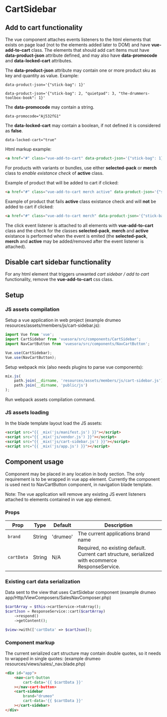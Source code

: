 # CartSidebar

## Add to cart functionality

The vue component attaches events listeners to the html elements that exists on page load (not to the elements added later to DOM) and have **vue-add-to-cart** class.
The elements that should add cart items must have **data-product-json** attribute defined, and may also have **data-promocode** and **data-locked-cart** attributes.

The **data-product-json** attribute may contain one or more product sku as key and quantity as value. Example:

```
data-product-json='{"stick-bag": 1}'
```

```
data-product-json='{"stick-bag": 2, "quietpad": 3, "the-drummers-toolbox-book": 1}'
```

The **data-promocode** may contain a string.
```
data-promocode="Aj532fG1"
```

The **data-locked-cart** may contain a boolean, if not defined it is considered as **false**.
```
data-locked-cart="true"
```

Html markup example:
```html
<a href="#" class="vue-add-to-cart" data-product-json='{"stick-bag": 1}'></a>
```

For products with variants or bundles, use either **selected-pack** or **merch** class to *enable existance check* of **active** class.

Example of product that will be added to cart if clicked:
```html
<a href="#" class="vue-add-to-cart merch active" data-product-json='{"stick-bag": 1}'></a>
```

Example of product that fails **active** class existance check and will **not** be added to cart if clicked:
```html
<a href="#" class="vue-add-to-cart merch" data-product-json='{"stick-bag": 1}'></a>
```

The click event listener is attached to all elements with **vue-add-to-cart** class and the check for the classes **selected-pack**, **merch** and **active** existance is performed when the event is emited (the **selected-pack**, **merch** and **active** may be added/removed after the event listener is attached).


## Disable cart sidebar functionality

For any html element that triggers unwanted *cart sidebar / add to cart* functionality, remove the **vue-add-to-cart** css class.


## Setup

### JS assets compilation

Setup a vue application in web project (example drumeo resources/assets/members/js/cart-sidebar.js):

```js
import Vue from 'vue';
import CartSidebar from 'vuesora/src/components/CartSidebar';
import NavCartButton from 'vuesora/src/components/NavCartButton';

Vue.use(CartSidebar);
Vue.use(NavCartButton);
```

Setup webpack mix (also needs plugins to parse vue components):

```js
mix.js(
    path.join(__dirname, 'resources/assets/members/js/cart-sidebar.js'),
    path.join(__dirname, 'public/js')
);
```

Run webpack assets compilation command.

### JS assets loading
In the blade template layout load the JS assets:

```html
<script src="{{ _mix('js/manifest.js') }}"></script>
<script src="{{ _mix('js/vendor.js') }}"></script>
<script src="{{ _mix('js/cart-sidebar.js') }}"></script>
<script src="{{ _mix('js/app.js') }}"></script>
```

## Component usage

Component may be placed in any location in body section. The only requirement is to be wrapped in vue app element. Currently the component is used next to NavCartButton component, in navigation blade template.

Note: The vue application will remove any existing JS event listeners attached to elements contained in vue app element.

### Props

| Prop       | Type     | Default      | Description
|------------|----------|--------------|---------------
| `brand`    | String   | 'drumeo'     | The current applications brand name
| `cartData` | String   | N/A          | Required, no existing default. Current cart structure, serialized with ecommerce ResponseService.

### Existing cart data serialization

Data sent to the view that uses CartSidebar component (example drumeo app/Http/ViewComposers/SalesNavComposer.php)

```php
$cartArray = $this->cartService->toArray();
$cartJson = ResponseService::cart($cartArray)
    ->respond()
    ->getContent();

$view->with(['cartData' => $cartJson]);
```

### Component markup

The current serialized cart structure may contain double quotes, so it needs to wrapped in single quotes:
(example drumeo resources/views/sales/_nav.blade.php)


```html
<div id="app">
    <nav-cart-button
        cart-data='{{ $cartData }}'
    ></nav-cart-button>
    <cart-sidebar
        brand="drumeo"
        cart-data='{{ $cartData }}'
    ></cart-sidebar>
</div>
```

